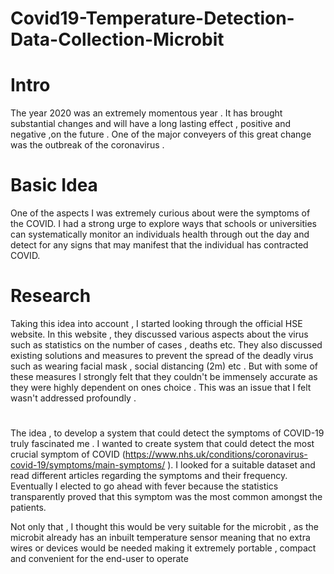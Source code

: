 # Covid19-Temperature-Detection-Data-Collection-Microbit


# Intro
The year 2020  was an extremely momentous year . It has brought substantial changes and will have a long lasting effect , positive and negative ,on the future . One of the major conveyers of this great change was the outbreak of the coronavirus .  

# Basic Idea
One of the aspects I was extremely curious about were the symptoms of the COVID. I had a strong urge to explore ways that schools or universities can systematically monitor an individuals health through out the day and detect for any signs that may manifest that the individual has contracted COVID. 

# Research
Taking this idea into account , I started looking through the official HSE website. In this website , they discussed various aspects about the virus such as statistics on the number of cases , deaths etc.  They also discussed existing solutions and measures to prevent the spread of the deadly virus such as wearing facial mask , social distancing (2m) etc . But with some of these measures I strongly felt that they couldn't be immensely accurate as they were highly dependent on ones choice . This was an issue that I felt wasn't addressed profoundly .  

# 
The idea , to develop a system that could detect the symptoms of COVID-19 truly fascinated me . I wanted to create system that could detect the most crucial symptom of COVID (https://www.nhs.uk/conditions/coronavirus-covid-19/symptoms/main-symptoms/  ). I looked for a suitable dataset and read different articles regarding the symptoms and their frequency.  Eventually  I elected to go ahead with fever because the statistics transparently proved that this symptom was the most common amongst the patients.

Not only that , I thought this would be very suitable for the microbit , as the microbit already has an inbuilt temperature sensor meaning that no extra wires or devices would be needed making it extremely portable , compact and convenient for the end-user to operate 

